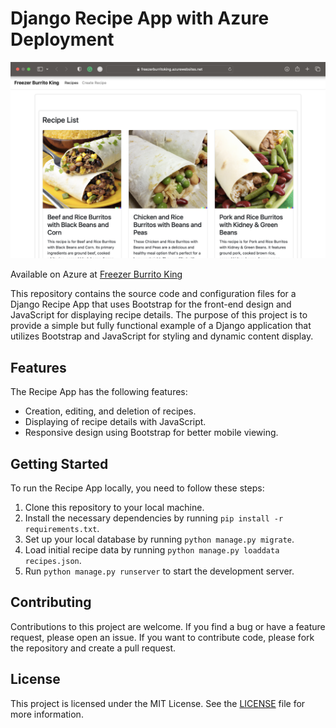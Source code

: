 # Django Recipe App with Azure Deployment

[ ![Django Recipe App with Azure Deployment](./image.png)](https://freezerburritoking.azurewebsites.net)

Available on Azure at [Freezer Burrito King](https://freezerburritoking.azurewebsites.net)

This repository contains the source code and configuration files for a Django Recipe App that uses Bootstrap for the front-end design and JavaScript for displaying recipe details. The purpose of this project is to provide a simple but fully functional example of a Django application that utilizes Bootstrap and JavaScript for styling and dynamic content display.

## Features
The Recipe App has the following features:

- Creation, editing, and deletion of recipes.
- Displaying of recipe details with JavaScript.
- Responsive design using Bootstrap for better mobile viewing.

## Getting Started
To run the Recipe App locally, you need to follow these steps:

1. Clone this repository to your local machine.
2. Install the necessary dependencies by running `pip install -r requirements.txt`.
3. Set up your local database by running `python manage.py migrate`.
4. Load initial recipe data by running `python manage.py loaddata recipes.json`.
5. Run `python manage.py runserver` to start the development server.

## Contributing
Contributions to this project are welcome. If you find a bug or have a feature request, please open an issue. If you want to contribute code, please fork the repository and create a pull request.

## License
This project is licensed under the MIT License. See the [LICENSE](LICENSE) file for more information.
